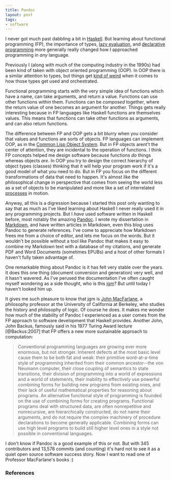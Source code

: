 ```yaml
---
title: Pandoc
layout: post
tags:
- software
---
```



I never got much past dabbling a bit in [Haskell]. But learning about functional
programming (FP), the importance of types, [lazy evaluation], and [declarative
programming] more generally really changed how I approached programming in *any*
language.

Previously I (along with much of the computing industry in the 1990s) had been
kind of taken with object oriented programming (OOP). In OOP there is a similar
attention to types, but things get [kind of weird] when it comes to how those
types get used and orchestrated.

Functional programming starts with the very simple idea of functions which have
a name, can take arguments, and return a value. Functions can use other
functions within them. Functions can be *composed* together, where the return
value of one becomes an argument for another. Things gets really interesting
because in FP languages like Haskell functions are themselves values.  This
means that functions can take other functions as arguments, and can also return
functions.

The difference between FP and OOP gets a bit blurry when you consider that
values and functions are sorts of objects. FP languages can implement OOP, as in
the [Common Lisp Object System]. But in FP objects arent't the center of
attention, they are incidental to the operation of functions. I think FP
concepts helped me design software because functions *do* things whereas objects
*are*. In OOP you try to design the correct hierarchy of object types (classes)
thinking that it will help your program work if it's a good model of what you
need to do. But in FP you focus on the different transformations of data that
need to happen. It's almost like the philosophical change in perspective that
comes from seeing the world less as a set of objects to be manipulated and more
like a set of interrelated [processes] in motion.

Anyway, all this is a digression because I started this post only wanting to say
that as much as I've liked learning about Haskell I never really used it in any
programming projects. But I *have* used software written in Haskell before, most
notably the amazing [Pandoc]. I wrote my dissertation in [Markdown], and have
written articles in Markdown, even this blog uses Pandoc to generate references.
I've come to appreciate how Markdown frees me from a choice of editor, and lets
me focus on the words. But it wouldn't be possible without a tool like Pandoc
that makes it easy to combine my Markdown text with a database of my citations,
and generate PDF and Word Documents (sometimes EPUBs) and a host of other
formats I haven't fully taken advantage of.

One remarkable thing about Pandoc is it has felt very stable over the years. It
does this one thing (document conversion and generation) very well, and it
hasn't wavered. As I've perused the documentation I've often caught myself
wondering as a side thought, who is this [jgm]? But until today I haven't looked
him up.

It gives me such pleasure to know that jgm is [John MacFarlane], a philosophy
professor at the University of California at Berkeley, who studies the history
and philosophy of logic. Of course he does. It makes me wonder how much of the
stability of Pandoc I experienced as a user comes from the FP approach to
software development that Haskell provides. Another John, John Backus, famously
said in his 1977 Turing Award lecture [@Backus:2007] that FP offers a new more
sustainable approach to computation:

> Conventional programming languages are growing ever more enormous, but not
> stronger. Inherent defects at the most basic level cause them to be both fat
> and weak: their primitive word-at-a-time style of programming inherited
> from their common  ancestor--the von Neumann computer, their close coupling of
> semantics to state transitions, their division of programming into a world of
> expressions and a world of statements, their inability to effectively use
> powerful combining forms for building new programs from existing ones, and
> their lack of useful mathematical properties for reasoning about programs. An
> alternative functional style of programming is founded on the use of combining
> forms for creating programs. Functional programs deal with structured data,
> are often nonrepetitive and nonrecursive, are hierarchically constructed, do
> not name their arguments, and do not require the complex machinery of
> procedure declarations to become generally applicable. Combining forms can use
> high level programs  to build still higher level ones in a style not possible
> in conventional languages.

I don't know if Pandoc is a good example of this or not. But with 345
contributors and 13,578 commits (and counting) it's hard not to see it as a
quiet open source software success story. Now I want to read one of Professor
MacFarlane's books :)

### References

[declarative programming]: https://en.wikipedia.org/wiki/Declarative_programming
[kind of weird]: https://en.wikipedia.org/wiki/Design_Patterns
[Haskell]: https://en.wikipedia.org/wiki/Haskell_(programming_language)
[processes]: https://en.wikipedia.org/wiki/Process_philosophy
[Pandoc]: https://pandoc.org/
[Markdown]: https://www.markdownguide.org/ 
[jgm]: https://github.com/jgm/
[John MacFarlane]: https://www.johnmacfarlane.net/
[lazy evaluation]: https://en.wikipedia.org/wiki/Lazy_evaluation
[Common Lisp Object System]: https://en.wikipedia.org/wiki/Common_Lisp_Object_System
